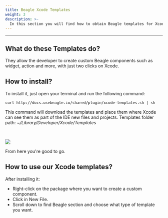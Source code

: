 ```yaml
---
title: Beagle Xcode Templates
weight: 3
description: >-
  In this section you will find how to obtain Beagle templates for Xcode.
---
```


---

## What do these Templates do?

They allow the developer to create custom Beagle components such as widget, action and more, with just two clicks on Xcode.

## How to install?

To install it, just open your terminal and run the following command:

```shell
curl http://docs.usebeagle.io/shared/plugin/xcode-templates.sh | sh
```

This command will download the templates and place them where Xcode can see them as part of the IDE new files and projects. Templates folder path: *~/Library/Developer/Xcode/Templates*

<br>

![](/shared/plugin/xcode-templates.png)

From here you're good to go.

## How to use our Xcode templates?

After installing it:

* Right-click on the package where you want to create a custom component.
* Click in New File.
* Scroll down to find Beagle section and choose what type of template you want.
